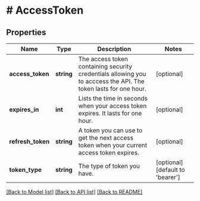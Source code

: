 # # AccessToken

## Properties

Name | Type | Description | Notes
------------ | ------------- | ------------- | -------------
**access_token** | **string** | The access token containing security credentials allowing you to acccess the API. The token lasts for one hour. | [optional]
**expires_in** | **int** | Lists the time in seconds when your access token expires. It lasts for one hour. | [optional]
**refresh_token** | **string** | A token you can use to get the next access token when your current access token expires. | [optional]
**token_type** | **string** | The type of token you have. | [optional] [default to 'bearer']

[[Back to Model list]](../../README.md#models) [[Back to API list]](../../README.md#endpoints) [[Back to README]](../../README.md)

